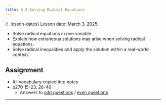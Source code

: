 ```yaml
---
title: 5.4 Solving Radical Equations
---
```


{: .lesson-dates}
Lesson date: March 3, 2025.

- Solve radical equations in one variable.
- Explain how extraneous solutions may arise when solving radical equations.
- Solve radical inequalities and apply the solution within a real-world context.

## Assignment

- All vocabulary copied into notes
- p270 15–23, 26–46
  - Answers to [odd questions](../misc/alg2-odd-answers.pdf) / [even questions](../misc/alg2-even-answers.pdf)

---
